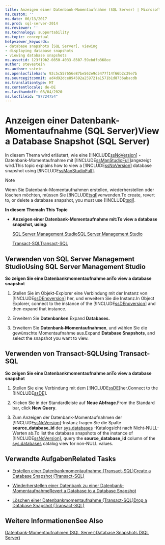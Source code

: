 ```yaml
---
title: Anzeigen einer Datenbank-Momentaufnahme (SQL Server) | Microsoft-Dokumentation
ms.custom: ''
ms.date: 06/13/2017
ms.prod: sql-server-2014
ms.reviewer: ''
ms.technology: supportability
ms.topic: conceptual
helpviewer_keywords:
- database snapshots [SQL Server], viewing
- displaying database snapshots
- viewing database snapshots
ms.assetid: 123f19b2-0850-4033-8507-59ebdfb368ee
author: stevestein
ms.author: sstein
ms.openlocfilehash: 92c5c557656e87be562e9d5477f14f66b2c39e7b
ms.sourcegitcommit: ad4d92dce894592a259721a1571b1d8736abacdb
ms.translationtype: MT
ms.contentlocale: de-DE
ms.lasthandoff: 08/04/2020
ms.locfileid: "87724754"
---
```

# <a name="view-a-database-snapshot-sql-server"></a><span data-ttu-id="6708e-102">Anzeigen einer Datenbank-Momentaufnahme (SQL Server)</span><span class="sxs-lookup"><span data-stu-id="6708e-102">View a Database Snapshot (SQL Server)</span></span>
  <span data-ttu-id="6708e-103">In diesem Thema wird erläutert, wie eine [!INCLUDE[ssNoVersion](../../includes/ssnoversion-md.md)] -Datenbank-Momentaufnahme mit [!INCLUDE[ssManStudioFull](../../includes/ssmanstudiofull-md.md)]angezeigt wird.</span><span class="sxs-lookup"><span data-stu-id="6708e-103">This topic explains how to view a [!INCLUDE[ssNoVersion](../../includes/ssnoversion-md.md)] database snapshot using [!INCLUDE[ssManStudioFull](../../includes/ssmanstudiofull-md.md)].</span></span>  
  
> [!NOTE]  
>  <span data-ttu-id="6708e-104">Wenn Sie Datenbank-Momentaufnahmen erstellen, wiederherstellen oder löschen möchten, müssen Sie [!INCLUDE[tsql](../../includes/tsql-md.md)]verwenden.</span><span class="sxs-lookup"><span data-stu-id="6708e-104">To create, revert to, or delete a database snapshot, you must use [!INCLUDE[tsql](../../includes/tsql-md.md)].</span></span>  
  
 <span data-ttu-id="6708e-105">**In diesem Thema**</span><span class="sxs-lookup"><span data-stu-id="6708e-105">**In This Topic**</span></span>  
  
-   <span data-ttu-id="6708e-106">**Anzeigen einer Datenbank-Momentaufnahme mit:**</span><span class="sxs-lookup"><span data-stu-id="6708e-106">**To view a database snapshot, using:**</span></span>  
  
     [<span data-ttu-id="6708e-107">SQL Server Management Studio</span><span class="sxs-lookup"><span data-stu-id="6708e-107">SQL Server Management Studio</span></span>](#SSMSProcedure)  
  
     [<span data-ttu-id="6708e-108">Transact-SQL</span><span class="sxs-lookup"><span data-stu-id="6708e-108">Transact-SQL</span></span>](#TsqlProcedure)  
  
##  <a name="using-sql-server-management-studio"></a><a name="SSMSProcedure"></a> <span data-ttu-id="6708e-109">Verwenden von SQL Server Management Studio</span><span class="sxs-lookup"><span data-stu-id="6708e-109">Using SQL Server Management Studio</span></span>  
 <span data-ttu-id="6708e-110">**So zeigen Sie eine Datenbankmomentaufnahme an**</span><span class="sxs-lookup"><span data-stu-id="6708e-110">**To view a database snapshot**</span></span>  
  
1.  <span data-ttu-id="6708e-111">Stellen Sie im Objekt-Explorer eine Verbindung mit der Instanz von [!INCLUDE[ssDEnoversion](../../includes/ssdenoversion-md.md)] her, und erweitern Sie die Instanz.</span><span class="sxs-lookup"><span data-stu-id="6708e-111">In Object Explorer, connect to the instance of the [!INCLUDE[ssDEnoversion](../../includes/ssdenoversion-md.md)] and then expand that instance.</span></span>  
  
2.  <span data-ttu-id="6708e-112">Erweitern Sie **Datenbanken**.</span><span class="sxs-lookup"><span data-stu-id="6708e-112">Expand **Databases.**</span></span>  
  
3.  <span data-ttu-id="6708e-113">Erweitern Sie **Datenbank-Momentaufnahmen**, und wählen Sie die gewünschte Momentaufnahme aus.</span><span class="sxs-lookup"><span data-stu-id="6708e-113">Expand **Database Snapshots**, and select the snapshot you want to view.</span></span>  
  
##  <a name="using-transact-sql"></a><a name="TsqlProcedure"></a> <span data-ttu-id="6708e-114">Verwenden von Transact-SQL</span><span class="sxs-lookup"><span data-stu-id="6708e-114">Using Transact-SQL</span></span>  
 <span data-ttu-id="6708e-115">**So zeigen Sie eine Datenbankmomentaufnahme an**</span><span class="sxs-lookup"><span data-stu-id="6708e-115">**To view a database snapshot**</span></span>  
  
1.  <span data-ttu-id="6708e-116">Stellen Sie eine Verbindung mit dem [!INCLUDE[ssDE](../../includes/ssde-md.md)]her.</span><span class="sxs-lookup"><span data-stu-id="6708e-116">Connect to the [!INCLUDE[ssDE](../../includes/ssde-md.md)].</span></span>  
  
2.  <span data-ttu-id="6708e-117">Klicken Sie in der Standardleiste auf **Neue Abfrage**.</span><span class="sxs-lookup"><span data-stu-id="6708e-117">From the Standard bar, click **New Query**.</span></span>  
  
3.  <span data-ttu-id="6708e-118">Zum Anzeigen der Datenbank-Momentaufnahmen der [!INCLUDE[ssNoVersion](../../includes/ssnoversion-md.md)]-Instanz fragen Sie die Spalte **source_database_id** der [sys.databases](/sql/relational-databases/system-catalog-views/sys-databases-transact-sql) -Katalogsicht nach Nicht-NULL-Werten ab.</span><span class="sxs-lookup"><span data-stu-id="6708e-118">To list the database snapshots of the instance of [!INCLUDE[ssNoVersion](../../includes/ssnoversion-md.md)], query the **source_database_id** column of the [sys.databases](/sql/relational-databases/system-catalog-views/sys-databases-transact-sql) catalog view for non-NULL values.</span></span>  
  
##  <a name="related-tasks"></a><a name="RelatedTasks"></a> <span data-ttu-id="6708e-119">Verwandte Aufgaben</span><span class="sxs-lookup"><span data-stu-id="6708e-119">Related Tasks</span></span>  
  
-   [<span data-ttu-id="6708e-120">Erstellen einer Datenbankmomentaufnahme &#40;Transact-SQL&#41;</span><span class="sxs-lookup"><span data-stu-id="6708e-120">Create a Database Snapshot &#40;Transact-SQL&#41;</span></span>](create-a-database-snapshot-transact-sql.md)  
  
-   [<span data-ttu-id="6708e-121">Wiederherstellen einer Datenbank zu einer Datenbank-Momentaufnahme</span><span class="sxs-lookup"><span data-stu-id="6708e-121">Revert a Database to a Database Snapshot</span></span>](revert-a-database-to-a-database-snapshot.md)  
  
-   [<span data-ttu-id="6708e-122">Löschen einer Datenbankmomentaufnahme &#40;Transact-SQL&#41;</span><span class="sxs-lookup"><span data-stu-id="6708e-122">Drop a Database Snapshot &#40;Transact-SQL&#41;</span></span>](drop-a-database-snapshot-transact-sql.md)  
  
## <a name="see-also"></a><span data-ttu-id="6708e-123">Weitere Informationen</span><span class="sxs-lookup"><span data-stu-id="6708e-123">See Also</span></span>  
 [<span data-ttu-id="6708e-124">Datenbank-Momentaufnahmen &#40;SQL Server&#41;</span><span class="sxs-lookup"><span data-stu-id="6708e-124">Database Snapshots &#40;SQL Server&#41;</span></span>](database-snapshots-sql-server.md)  
  
  
